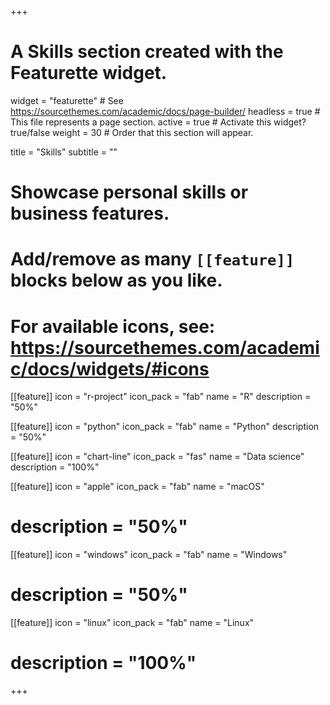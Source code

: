 +++
# A Skills section created with the Featurette widget.
widget = "featurette"  # See https://sourcethemes.com/academic/docs/page-builder/
headless = true  # This file represents a page section.
active = true  # Activate this widget? true/false
weight = 30  # Order that this section will appear.

title = "Skills"
subtitle = ""

# Showcase personal skills or business features.
# 
# Add/remove as many `[[feature]]` blocks below as you like.
# 
# For available icons, see: https://sourcethemes.com/academic/docs/widgets/#icons

[[feature]]
  icon = "r-project"
  icon_pack = "fab"
  name = "R"
  description = "50%"
  
[[feature]]
  icon = "python"
  icon_pack = "fab"
  name = "Python"
  description = "50%"  
  
[[feature]]
  icon = "chart-line"
  icon_pack = "fas"
  name = "Data science"
  description = "100%"
  
[[feature]]
  icon = "apple"
  icon_pack = "fab"
  name = "macOS"
#  description = "50%"
  
[[feature]]
  icon = "windows"
  icon_pack = "fab"
  name = "Windows"
#  description = "50%"  
  
[[feature]]
  icon = "linux"
  icon_pack = "fab"
  name = "Linux"
#  description = "100%"

+++

